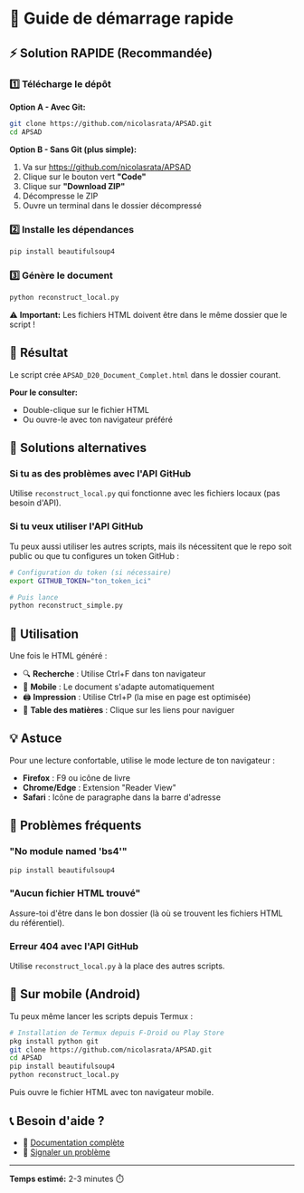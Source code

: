 # 🚀 Guide de démarrage rapide

## ⚡ Solution RAPIDE (Recommandée)

### 1️⃣ Télécharge le dépôt

**Option A - Avec Git:**
```bash
git clone https://github.com/nicolasrata/APSAD.git
cd APSAD
```

**Option B - Sans Git (plus simple):**
1. Va sur https://github.com/nicolasrata/APSAD
2. Clique sur le bouton vert **"Code"**
3. Clique sur **"Download ZIP"**
4. Décompresse le ZIP
5. Ouvre un terminal dans le dossier décompressé

### 2️⃣ Installe les dépendances

```bash
pip install beautifulsoup4
```

### 3️⃣ Génère le document

```bash
python reconstruct_local.py
```

⚠️ **Important:** Les fichiers HTML doivent être dans le même dossier que le script !

## 📄 Résultat

Le script crée `APSAD_D20_Document_Complet.html` dans le dossier courant.

**Pour le consulter:**
- Double-clique sur le fichier HTML
- Ou ouvre-le avec ton navigateur préféré

## 🔧 Solutions alternatives

### Si tu as des problèmes avec l'API GitHub

Utilise `reconstruct_local.py` qui fonctionne avec les fichiers locaux (pas besoin d'API).

### Si tu veux utiliser l'API GitHub

Tu peux aussi utiliser les autres scripts, mais ils nécessitent que le repo soit public ou que tu configures un token GitHub :

```bash
# Configuration du token (si nécessaire)
export GITHUB_TOKEN="ton_token_ici"

# Puis lance
python reconstruct_simple.py
```

## 🎯 Utilisation

Une fois le HTML généré :
- 🔍 **Recherche** : Utilise Ctrl+F dans ton navigateur
- 📱 **Mobile** : Le document s'adapte automatiquement
- 🖨️ **Impression** : Utilise Ctrl+P (la mise en page est optimisée)
- 🔖 **Table des matières** : Clique sur les liens pour naviguer

## 💡 Astuce

Pour une lecture confortable, utilise le mode lecture de ton navigateur :
- **Firefox** : F9 ou icône de livre
- **Chrome/Edge** : Extension "Reader View"
- **Safari** : Icône de paragraphe dans la barre d'adresse

## 🐛 Problèmes fréquents

### "No module named 'bs4'"
```bash
pip install beautifulsoup4
```

### "Aucun fichier HTML trouvé"
Assure-toi d'être dans le bon dossier (là où se trouvent les fichiers HTML du référentiel).

### Erreur 404 avec l'API GitHub
Utilise `reconstruct_local.py` à la place des autres scripts.

## 📱 Sur mobile (Android)

Tu peux même lancer les scripts depuis Termux :

```bash
# Installation de Termux depuis F-Droid ou Play Store
pkg install python git
git clone https://github.com/nicolasrata/APSAD.git
cd APSAD
pip install beautifulsoup4
python reconstruct_local.py
```

Puis ouvre le fichier HTML avec ton navigateur mobile.

## 📞 Besoin d'aide ?

- 📖 [Documentation complète](README.md)
- 🐛 [Signaler un problème](https://github.com/nicolasrata/APSAD/issues)

---

**Temps estimé:** 2-3 minutes ⏱️
